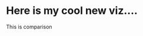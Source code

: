 # Here is my cool new viz....

This is comparison

<div class="flourish-embed flourish-chart" data-src="visualisation/11662186"><script src="https://public.flourish.studio/resources/embed.js"></script></div>
